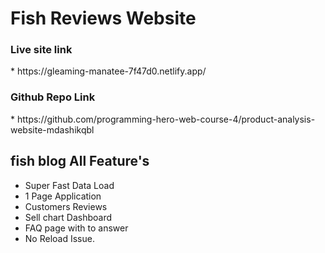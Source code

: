 <h1>Fish Reviews Website</h1>

<h3>Live site link</h3>
*  https://gleaming-manatee-7f47d0.netlify.app/

<h3>Github Repo Link</h3>
*  https://github.com/programming-hero-web-course-4/product-analysis-website-mdashikqbl

## fish blog All Feature's
*   Super Fast Data Load
*   1 Page Application
*   Customers Reviews
*   Sell chart Dashboard
*   FAQ page with to answer
*   No Reload Issue.

